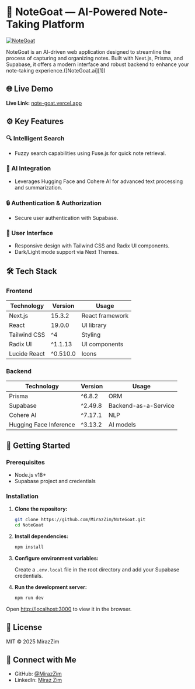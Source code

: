 

# 📝 NoteGoat — AI-Powered Note-Taking Platform

[![NoteGoat](https://tse3.mm.bing.net/th?id=OIP._kxKqYqolfcKmSQZqQJ-KAHaOe\&pid=Api)](https://www.notegoat.ai/)

NoteGoat is an AI-driven web application designed to streamline the process of capturing and organizing notes. Built with Next.js, Prisma, and Supabase, it offers a modern interface and robust backend to enhance your note-taking experience.([NoteGoat.ai][1])

## 🌐 Live Demo

**Live Link:** [note-goat.vercel.app](https://note-goat.vercel.app)

## ⚙️ Key Features

### 🔍 Intelligent Search

* Fuzzy search capabilities using Fuse.js for quick note retrieval.

### 🧠 AI Integration

* Leverages Hugging Face and Cohere AI for advanced text processing and summarization.

### 🔒 Authentication & Authorization

* Secure user authentication with Supabase.

### 🎨 User Interface

* Responsive design with Tailwind CSS and Radix UI components.
* Dark/Light mode support via Next Themes.

## 🛠️ Tech Stack

### Frontend

| Technology   | Version  | Usage           |
| ------------ | -------- | --------------- |
| Next.js      | 15.3.2   | React framework |
| React        | 19.0.0   | UI library      |
| Tailwind CSS | ^4       | Styling         |
| Radix UI     | ^1.1.13  | UI components   |
| Lucide React | ^0.510.0 | Icons           |

### Backend

| Technology             | Version | Usage                |
| ---------------------- | ------- | -------------------- |
| Prisma                 | ^6.8.2  | ORM                  |
| Supabase               | ^2.49.8 | Backend-as-a-Service |
| Cohere AI              | ^7.17.1 | NLP                  |
| Hugging Face Inference | ^3.13.2 | AI models            |

## 🚀 Getting Started

### Prerequisites

* Node.js v18+
* Supabase project and credentials

### Installation

1. **Clone the repository:**

   ```bash
   git clone https://github.com/MirazZim/NoteGoat.git
   cd NoteGoat
   ```



2. **Install dependencies:**

   ```bash
   npm install
   ```



3. **Configure environment variables:**

   Create a `.env.local` file in the root directory and add your Supabase credentials.

4. **Run the development server:**

   ```bash
   npm run dev
   ```



Open [http://localhost:3000](http://localhost:3000) to view it in the browser.

## 📄 License

MIT © 2025 MirazZim

## 📩 Connect with Me

* GitHub: [@MirazZim](https://github.com/MirazZim)
* LinkedIn: [Miraz Zim](https://www.linkedin.com/in/mirazur-rahman-zim-62a973272/)
